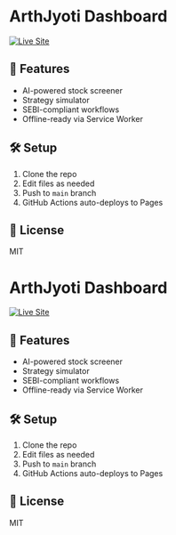 # ArthJyoti Dashboard

[![Live Site](https://img.shields.io/badge/GitHub%20Pages-Live-green)](https://arthyjyotiai.github.io/ARTHJYOTI-WEB/)

## 🚀 Features
- AI-powered stock screener
- Strategy simulator
- SEBI-compliant workflows
- Offline-ready via Service Worker

## 🛠 Setup
1. Clone the repo
2. Edit files as needed
3. Push to `main` branch
4. GitHub Actions auto-deploys to Pages

## 📄 License
MIT
# ArthJyoti Dashboard

[![Live Site](https://img.shields.io/badge/GitHub%20Pages-Live-green)](https://arthyjyotiai.github.io/ARTHJYOTI-WEB/)

## 🚀 Features
- AI-powered stock screener
- Strategy simulator
- SEBI-compliant workflows
- Offline-ready via Service Worker

## 🛠 Setup
1. Clone the repo
2. Edit files as needed
3. Push to `main` branch
4. GitHub Actions auto-deploys to Pages

## 📄 License
MIT
